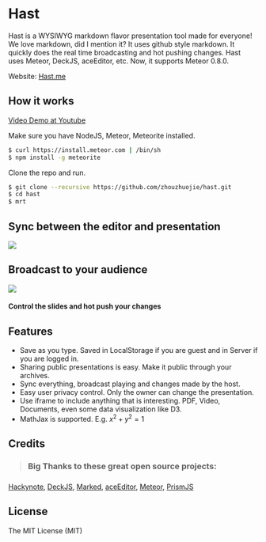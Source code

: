 Hast
=========
Hast is a WYSIWYG markdown flavor presentation tool made for everyone! We love markdown, did I mention it? It uses github style markdown. It quickly does the real time broadcasting and hot pushing changes. Hast uses Meteor, DeckJS, aceEditor, etc. Now, it supports Meteor 0.8.0.

Website: [Hast.me](http://hast.me)

How it works
-------------------

[Video Demo at Youtube](http://www.youtube.com/watch?v=PuqrOCtjVcI)

Make sure you have NodeJS, Meteor, Meteorite installed.
```bash
$ curl https://install.meteor.com | /bin/sh
$ npm install -g meteorite
```

Clone the repo and run.
```bash
$ git clone --recursive https://github.com/zhouzhuojie/hast.git
$ cd hast
$ mrt
```

Sync between the editor and presentation
---------------------

![](http://i1336.photobucket.com/albums/o641/00zzj/Hast/Screenshot_062313_121713_AM_zps1001580f.jpg)


Broadcast to your audience
---------------
![](http://i1336.photobucket.com/albums/o641/00zzj/Hast/Screenshot_062313_123238_AM_zps1acb06bb.jpg)

#### Control the slides and hot push your changes

Features
-----------

* Save as you type. Saved in LocalStorage if you are guest and in Server if you are logged in.
* Sharing public presentations is easy. Make it public through your archives.
* Sync everything, broadcast playing and changes made by the host.
* Easy user privacy control. Only the owner can change the presentation.
* Use iframe to include anything that is interesting. PDF, Video, Documents, even some data visualization like D3.
* MathJax is supported. E.g. $x^2+y^2=1$



Credits
------------------

> ### Big Thanks to these great open source projects: 
> ### 
[Hackynote](https://github.com/thiagofelix/hackynote),
[DeckJS](https://github.com/imakewebthings/deck.js),
[Marked](https://github.com/chjj/marked),
[aceEditor](https://github.com/ajaxorg/ace),
[Meteor](http://meteor.com/),
[PrismJS](http://prismjs.com/)


License
------------------
The MIT License (MIT)
